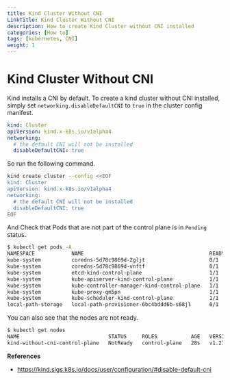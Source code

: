 ```yaml
---
title: Kind Cluster Without CNI
LinkTitle: Kind Cluster Without CNI
description: How to create Kind Cluster without CNI installed
categories: [How to]
tags: [kubernetes, CNI]
weight: 1
---
```


# Kind Cluster Without CNI
Kind installs a CNI by default.
To create a kind cluster without CNI installed, simply set `networking.disableDefaultCNI` to `true` in the cluster config manifest.

```yaml
kind: Cluster
apiVersion: kind.x-k8s.io/v1alpha4
networking:
  # the default CNI will not be installed
  disableDefaultCNI: true
```

So run the following command.
```bash
kind create cluster --config <<EOF
kind: Cluster
apiVersion: kind.x-k8s.io/v1alpha4
networking:
  # the default CNI will not be installed
  disableDefaultCNI: true
EOF
```

And Check that Pods that are not part of the control plane is in `Pending` status.
```bash
$ kubectl get pods -A
NAMESPACE            NAME                                         READY   STATUS    RESTARTS   AGE
kube-system          coredns-5d78c9869d-2gljt                     0/1     Pending   0          16s
kube-system          coredns-5d78c9869d-vnftf                     0/1     Pending   0          16s
kube-system          etcd-kind-control-plane                      1/1     Running   0          31s
kube-system          kube-apiserver-kind-control-plane            1/1     Running   0          31s
kube-system          kube-controller-manager-kind-control-plane   1/1     Running   0          31s
kube-system          kube-proxy-qm5pn                             1/1     Running   0          16s
kube-system          kube-scheduler-kind-control-plane            1/1     Running   0          31s
local-path-storage   local-path-provisioner-6bc4bddd6b-s68jl      0/1     Pending   0          16s
```

You can also see that the nodes are not ready.
```bash
$ kubectl get nodes
NAME                             STATUS     ROLES           AGE   VERSION
kind-without-cni-control-plane   NotReady   control-plane   28s   v1.27.3
```

**References**
- https://kind.sigs.k8s.io/docs/user/configuration/#disable-default-cni
